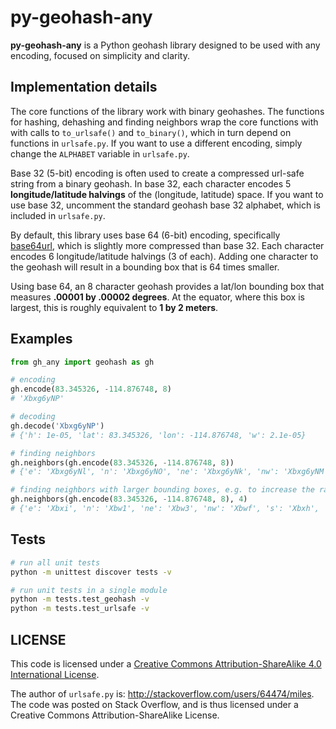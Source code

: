 # py-geohash-any
**py-geohash-any** is a Python geohash library designed to be used with any encoding, focused on simplicity and clarity.

## Implementation details
The core functions of the library work with binary geohashes. The functions for hashing, dehashing and finding neighbors wrap the core functions with with calls to `to_urlsafe()` and `to_binary()`, which in turn depend on functions in `urlsafe.py`. If you want to use a different encoding, simply change the `ALPHABET` variable in `urlsafe.py`.

Base 32 (5-bit) encoding is often used to create a compressed url-safe string from a binary geohash. In base 32, each character encodes 5 **longitude/latitude halvings** of the (longitude, latitude) space. If you want to use base 32, uncomment the standard geohash base 32 alphabet, which is included in `urlsafe.py`.

By default, this library uses base 64 (6-bit) encoding, specifically [base64url](https://tools.ietf.org/html/rfc4648#section-5), which is slightly more compressed than base 32. Each character encodes 6 longitude/latitude halvings (3 of each). Adding one character to the geohash will result in a bounding box that is 64 times smaller.

Using base 64, an 8 character geohash provides a lat/lon bounding box that measures **.00001 by .00002 degrees**. At the equator, where this box is largest, this is roughly equivalent to **1 by 2 meters**.


## Examples
```py
from gh_any import geohash as gh

# encoding
gh.encode(83.345326, -114.876748, 8)
# 'Xbxg6yNP'

# decoding
gh.decode('Xbxg6yNP')
# {'h': 1e-05, 'lat': 83.345326, 'lon': -114.876748, 'w': 2.1e-05}

# finding neighbors
gh.neighbors(gh.encode(83.345326, -114.876748, 8))
# {'e': 'Xbxg6yNl', 'n': 'Xbxg6yNO', 'ne': 'Xbxg6yNk', 'nw': 'Xbxg6yNM', 's': 'Xbxg6yNa', 'se': 'Xbxg6yNw', 'sw': 'Xbxg6yNY', 'w': 'Xbxg6yNN'}

# finding neighbors with larger bounding boxes, e.g. to increase the range of a proximity search
gh.neighbors(gh.encode(83.345326, -114.876748, 8), 4)
# {'e': 'Xbxi', 'n': 'Xbw1', 'ne': 'Xbw3', 'nw': 'Xbwf', 's': 'Xbxh', 'se': 'Xbxj', 'sw': 'XbxL', 'w': 'XbxK'}
```

## Tests
```sh
# run all unit tests
python -m unittest discover tests -v

# run unit tests in a single module
python -m tests.test_geohash -v
python -m tests.test_urlsafe -v
```


## LICENSE
This code is licensed under a [Creative Commons Attribution-ShareAlike 4.0 International License](http://creativecommons.org/licenses/by-sa/4.0/).

The author of `urlsafe.py` is: <http://stackoverflow.com/users/64474/miles>. The code was posted on Stack Overflow, and is thus licensed under a Creative Commons Attribution-ShareAlike License.
